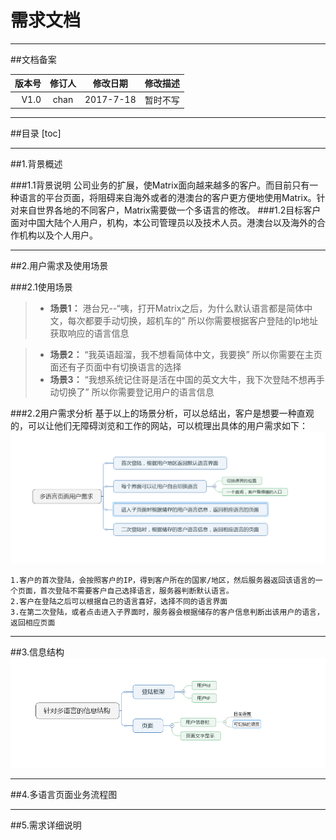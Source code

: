 # 需求文档

---
##文档备案

| 版本号 | 修订人| 修改日期 | 修改描述|
|-------:|:-----:|:--------:|:-------:|
|V1.0    |chan   |2017-7-18 |        暂时不写 |


----
##目录
[toc]

----
##1.背景概述

###1.1背景说明
    公司业务的扩展，使Matrix面向越来越多的客户。而目前只有一种语言的平台页面，将阻碍来自海外或者的港澳台的客户更方便地使用Matrix。针对来自世界各地的不同客户，Matrix需要做一个多语言的修改。
###1.2目标客户
    面对中国大陆个人用户，机构，本公司管理员以及技术人员。港澳台以及海外的合作机构以及个人用户。
    
----
##2.用户需求及使用场景

###2.1使用场景
>* **场景1：**
港台兄--“咦，打开Matrix之后，为什么默认语言都是简体中文，每次都要手动切换，超机车的”
所以你需要根据客户登陆的Ip地址获取响应的语言信息

>* **场景2：**
“我英语超溜，我不想看简体中文，我要换”
所以你需要在主页面还有子页面中有切换语言的选择
>* **场景3：**
“我想系统记住哥是活在中国的英文大牛，我下次登陆不想再手动切换了”
所以你需要登记用户的语言信息

###2.2用户需求分析
基于以上的场景分析，可以总结出，客户是想要一种直观的，可以让他们无障碍浏览和工作的网站，可以梳理出具体的用户需求如下： 
![![](/assets/1503027180(1).jpg)](/assets/用户需求分析.jpg)

    1.客户的首次登陆，会按照客户的IP，得到客户所在的国家/地区，然后服务器返回该语言的一个页面，首次登陆不需要客户自己选择语言，服务器判断默认语言。
    2.客户在登陆之后可以根据自己的语言喜好，选择不同的语言界面
    3.在第二次登陆，或者点击进入子界面时，服务器会根据储存的客户信息判断出该用户的语言，返回相应页面
----

##3.信息结构
![](/assets/信息结构.jpg)

----

##4.多语言页面业务流程图


----

##5.需求详细说明




